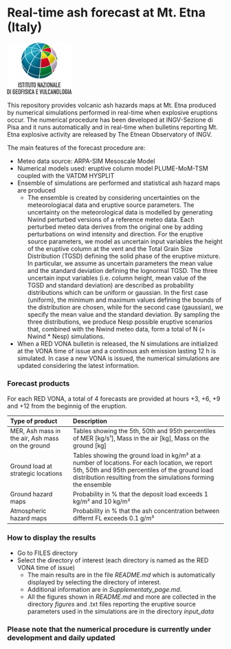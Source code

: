 # Real-time ash forecast at Mt. Etna (Italy)

<img src="./Logo_INGV.png" width=150pt/>

This repository provides volcanic ash hazards maps at Mt. Etna produced by numerical simulations performed in real-time when explosive eruptions occur. The numerical procedure has been developed at INGV-Sezione di Pisa and it runs automatically and in real-time when bulletins reporting Mt. Etna explosive activity are released by The Etnean Observatory of INGV.

The main features of the forecast procedure are:

* Meteo data source: ARPA-SIM Mesoscale Model
* Numerical models used: eruptive column model PLUME-MoM-TSM coupled with the VATDM HYSPLIT
* Ensemble of simulations are performed and statistical ash hazard maps are produced
    * The ensemble is created by considering uncertainties on the meteorologiacal data and eruptive source parameters. The uncertainty on the meteorological data is modelled by generating Nwind perturbed versions of a reference meteo data. Each perturbed meteo data derives from the original one by adding perturbations on wind intensity and direction. For the eruptive source parameters, we model as uncertain input variables the height of the eruptive column at the vent and the Total Grain Size Distribution (TGSD) defining the solid phase of the eruptive mixture. In particular, we assume as uncertain parameters the mean value and the standard deviation defining the lognormal TGSD. The three uncertain input variables (i.e. column height, mean value of the TGSD and standard deviation) are described as probability distributions which can be uniform or gaussian. In the first case (uniform), the minimum and maximum values defining the bounds of the distribution are chosen, while for the second case (gaussian), we specify the mean value and the standard deviation. By sampling the three distributions, we produce Nesp possible eruptive scenarios that, combined with the Nwind meteo data, form a total of N (= Nwind * Nesp) simulations.
* When a RED VONA bulletin is released, the N simulations are initialized at the VONA time of issue and a continous ash emission lasting 12 h is simulated. In case a new VONA is issued, the numerical simulations are updated considering the latest information.

### Forecast products

For each RED VONA, a total of 4 forecasts are provided at hours +3, +6, +9 and +12 from the beginnig of the eruption.

|Type of product|Description|
| :--- | :--- |
|MER, Ash mass in the air, Ash mass on the ground|Tables showing the 5th, 50th and 95th percentiles of MER [kg/s¹], Mass in the air [kg], Mass on the ground [kg]|
|Ground load at strategic locations|Tables showing the ground load in kg/m² at a number of locations. For each location, we report 5th, 50th and 95th percentiles of the ground load distribution resulting from the simulations forming the ensemble|
|Ground hazard maps|Probability in % that the deposit load exceeds 1 kg/m² and 10 kg/m²|
|Atmospheric hazard maps|Probability in % that the ash concentration between differnt FL exceeds 0.1 g/m³|

### How to display the results
* Go to FILES directory
* Select the directory of interest (each directory is named as the RED VONA time of issue)
    * The main results are in the file *README.md* which is automatically displayed by selecting the directory of interest. 
    * Additional information are in *Supplementaty_page.md*. 
    * All the figures shown in *README.md* and more are collected in the directory *figures* and .txt files reporting the eruptive source parameters used in the simulations are in the directory *input_data* 

### Please note that the numerical procedure is currently under development and daily updated




